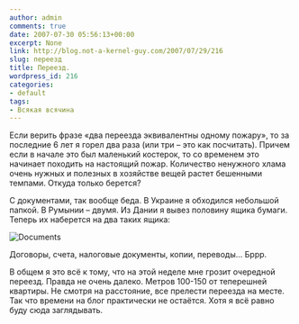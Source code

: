 ```yaml
---
author: admin
comments: true
date: 2007-07-30 05:56:13+00:00
excerpt: None
link: http://blog.not-a-kernel-guy.com/2007/07/29/216
slug: переезд
title: Переезд.
wordpress_id: 216
categories:
- default
tags:
- Всякая всячина
---
```


Если верить фразе «два переезда эквивалентны одному пожару», то за последние 6 лет я горел два раза (или три – это как посчитать). Причем если в начале это был маленький костерок, то со временем это начинает походить на настоящий пожар. Количество ненужного хлама очень нужных и полезных в хозяйстве вещей растет бешенными темпами. Откуда только берется? 

С документами, так вообще беда. В Украине я обходился небольшой папкой. В Румынии – двумя. Из Дании я вывез половину ящика бумаги. Теперь их наберется на два таких ящика:

![Documents](http://blog.not-a-kernel-guy.com/wp-content/uploads/2007/07/docs.jpg)

Договоры, счета, налоговые документы, копии, переводы... Бррр.

В общем я это всё к тому, что на этой неделе мне грозит очередной переезд. Правда не очень далеко. Метров 100-150 от теперешней квартиры. Не смотря на расстояние, все прелести переезда на месте. Так что времени на блог практически не остаётся. Хотя я всё равно буду сюда заглядывать.
